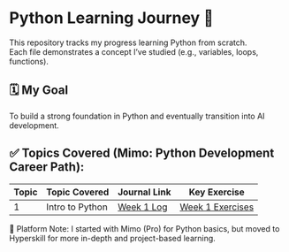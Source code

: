 # Python Learning Journey 🚀

This repository tracks my progress learning Python from scratch.  
Each file demonstrates a concept I’ve studied (e.g., variables, loops, functions).

## 🗓️ My Goal
To build a strong foundation in Python and eventually transition into AI development.


## ✅ Topics Covered (Mimo: Python Development Career Path):
| Topic | Topic Covered         | Journal Link                          | Key Exercise         |
|------|------------------------|----------------------------------------|----------------------|
| 1    | Intro to Python        | [Week 1 Log](learning-journal/week-01-learning-log.md) | [Week 1 Exercises](exercises/week-1)        |

📌 Platform Note: I started with Mimo (Pro) for Python basics, but moved to Hyperskill for more in-depth and project-based learning.



